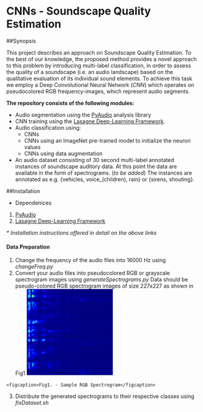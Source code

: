 # CNNs - Soundscape Quality Estimation

##Synopsis

This project describes an approach on Soundscape Quality Estimation. To the best of our
knowledge, the proposed method provides a novel approach to this problem by introducing
multi-label classification, in order to assess the quality of a soundscape (i.e. an audio
landscape) based on the qualitative evaluation of its individual sound elements. To achieve
this task we employ a Deep Convolutional Neural Network (_CNN_) which operates on 
pseudocolored RGB frequency-images, which represent audio segments.

**The repository consists of the following modules:**
  * Audio segmentation using the [PyAudio](https://github.com/tyiannak/pyAudioAnalysis.git) 
analysis library
  * CNN training using the [Lasagne Deep-Learning Framework](https://github.com/Lasagne/Lasagne).
  * Audio classification using:
    * CNNs
    * CNNs using an ImageNet pre-trained model to initialize the neuron values
    * CNNs using data augmentation
  * An audio dataset consisting of 30 second multi-label annotated instances of soundscape
  auditory data. At this point the data are available in the form of spectrograms. (_to be added_)
  The instances are annotated as e.g. {vehicles, voice_(children), rain} or {sirens, shouting}.
  
  ##Installation
  - Dependenices
  1. [PyAudio](https://github.com/tyiannak/pyAudioAnalysis.git) 
  2. [Lasagne Deep-Learning Framework](https://github.com/Lasagne/Lasagne)
  
   _* Installation instructions offered in detail on the above links_
   
   #### **Data Preparation**
   1. Change the frequency of the audio files into 16000 Hz using _changeFreq.py_
   2. Convert your audio files into pseudocolored RGB or grayscale spectrogram images using _generateSpectrograms.py_
   Data should be pseudo-colored RGB spectrogram images of size 227x227 as shown in Fig1
    <img src="https://github.com/MikeMpapa/CNNs-Speech-Music-Discrimination/blob/master/sampleIMg.png" width="227" height="227">
    
    <figcaption>Fig1. - Sample RGB Spectrogram</figcaption>
   3. Distribute the generated spectrograms to their respective classes using _fixDataset.sh_

